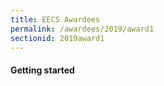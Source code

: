 ```yaml
---
title: EECS Awardees
permalink: /awardees/2019/award1
sectionid: 2019award1
---
```


#### Getting started
